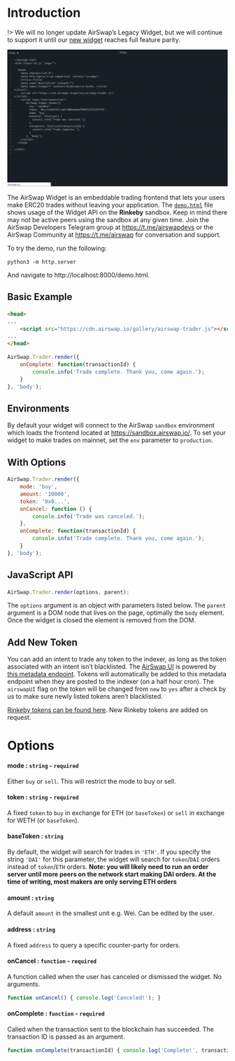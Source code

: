 # Introduction

!> We will no longer update AirSwap’s Legacy Widget, but we will continue to support it until our [new widget](./widget/instant.md) reaches full feature parity.


![AirSwap Widget](../assets/dapps/widget.1.gif)


The AirSwap Widget is an embeddable trading frontend that lets your users make ERC20 trades without leaving your application. The [`demo.html`](https://github.com/airswap/developers/blob/master/widget/demo.html) file shows usage of the Widget API on the **Rinkeby** sandbox. Keep in mind there may not be active peers using the sandbox at any given time. Join the AirSwap Developers Telegram group at https://t.me/airswapdevs or the AirSwap Community at https://t.me/airswap for conversation and support.

To try the demo, run the following:

```
python3 -m http.server
```

And navigate to http://localhost:8000/demo.html.

## Basic Example

```html
<head>
...
    <script src="https://cdn.airswap.io/gallery/airswap-trader.js"></script>
...
</head>
```

```js
AirSwap.Trader.render({
    onComplete: function(transactionId) {
        console.info('Trade complete. Thank you, come again.');
    }
}, 'body');
```

## Environments

By default your widget will connect to the AirSwap `sandbox` environment which loads the frontend located at https://sandbox.airswap.io/. To set your widget to make trades on mainnet, set the `env` parameter to `production`.

## With Options

```js
AirSwap.Trader.render({
    mode: 'buy',
    amount: '10000',
    token: '0x0...',
    onCancel: function () {
        console.info('Trade was canceled.');
    },
    onComplete: function(transactionId) {
        console.info('Trade complete. Thank you, come again.');
    }
}, 'body');
```

## JavaScript API

```js
AirSwap.Trader.render(options, parent);
```

The `options` argument is an object with parameters listed below. The `parent` argument is a DOM node that lives on the page, optimally the `body` element. Once the widget is closed the element is removed from the DOM.

## Add New Token

You can add an intent to trade any token to the indexer, as long as the token associated with an intent isn’t blacklisted.
The [AirSwap UI](https://www.airswap.io) is powered by [this metadata endpoint](https://token-metadata.airswap.io/tokens). Tokens will automatically be added to this metadata endpoint when they are posted to the indexer (on a half hour cron). The `airswapUI` flag on the token will be changed from `new` to `yes` after a check by us to make sure newly listed tokens aren’t blacklisted.

[Rinkeby tokens can be found here](https://token-metadata.airswap.io/rinkebyTokens). New Rinkeby tokens are added on request.

# Options

#### mode : `string` - `required`

Either `buy` or `sell`. This will restrict the mode to buy or sell.

#### token : `string` - `required`

A fixed `token` to `buy` in exchange for ETH (or `baseToken`) or `sell` in exchange for WETH (or `baseToken`).

#### baseToken : `string`

By default, the widget will search for trades in `'ETH'`. If you specify the string `'DAI'` for this parameter, the widget will search for `token`/`DAI` orders instead of `token`/`ETH` orders. **Note: you will likely need to run an order server until more peers on the network start making DAI orders. At the time of writing, most makers are only serving ETH orders**

#### amount : `string`

A default `amount` in the smallest unit e.g. Wei. Can be edited by the user.

#### address : `string`

A fixed `address` to query a specific counter-party for orders.

#### onCancel : `function` - `required`

A function called when the user has canceled or dismissed the widget. No arguments.

```js
function onCancel() { console.log('Canceled!'); }
```

#### onComplete : `function` - `required`

Called when the transaction sent to the blockchain has succeeded. The transaction ID is passed as an argument.

```js
function onComplete(transactionId) { console.log('Complete!', transactionId); }
```
